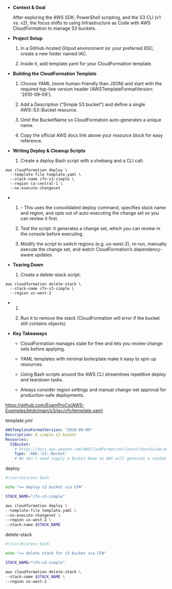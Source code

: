 - **Context & Goal**
    
    After exploring the AWS SDK, PowerShell scripting, and the S3 CLI (v1 vs. v2), the focus shifts to using Infrastructure as Code with AWS CloudFormation to manage S3 buckets.
    
- **Project Setup**
    
    1. In a GitHub-hosted Gitpod environment (or your preferred IDE), create a new folder named IAC.
        
    2. Inside it, add template.yaml for your CloudFormation template.
        
    
- **Building the CloudFormation Template**
    
    1. Choose YAML (more human-friendly than JSON) and start with the required top-line version header (AWSTemplateFormatVersion: '2010-09-09').
        
    2. Add a Description (“Simple S3 bucket”) and define a single AWS::S3::Bucket resource.
        
    3. Omit the BucketName so CloudFormation auto-generates a unique name.
        
    4. Copy the official AWS docs link above your resource block for easy reference.
        
    
- **Writing Deploy & Cleanup Scripts**
    
    1. Create a deploy Bash script with a shebang and a CLI call:
        
    

```
aws cloudformation deploy \
  --template-file template.yaml \
  --stack-name cfn-s3-simple \
  --region ca-central-1 \
  --no-execute-changeset
```

- 1. – This uses the consolidated deploy command, specifies stack name and region, and opts out of auto-executing the change set so you can review it first.
        
    2. Test the script: it generates a change set, which you can review in the console before executing.
        
    3. Modify the script to switch regions (e.g. us-west-2), re-run, manually execute the change set, and watch CloudFormation’s dependency-aware updates.
        
    
- **Tearing Down**
    
    1. Create a delete-stack script:
        
    

```
aws cloudformation delete-stack \
  --stack-name cfn-s3-simple \
  --region us-west-2
```

- 1.   
        
    2. Run it to remove the stack (CloudFormation will error if the bucket still contains objects).
        
    
- **Key Takeaways**
    
    - CloudFormation manages state for free and lets you review change sets before applying.
        
    - YAML templates with minimal boilerplate make it easy to spin up resources.
        
    - Using Bash scripts around the AWS CLI streamlines repetitive deploy and teardown tasks.
        
    - Always consider region settings and manual change-set approval for production-safe deployments.


https://github.com/ExamProCo/AWS-Examples/blob/main/s3/iac/cfn/template.yaml

template.yml
```yaml
AWSTemplateFormatVersion: "2010-09-09"
Description: A simple s3 bucket
Resources:
  S3Bucket:
    # https://docs.aws.amazon.com/AWSCloudFormation/latest/UserGuide/aws-resource-s3-bucket.html
    Type: 'AWS::S3::Bucket'
    # We don't need supply a Bucket Name as AWS will generate a random name for us.
```

deploy
```sh
#!/usr/bin/env bash

echo "== deploy s3 bucket via CFN"

STACK_NAME="cfn-s3-simple"

aws cloudformation deploy \
--template-file template.yaml \
--no-execute-changeset \
--region us-west-2 \
--stack-name $STACK_NAME
```

delete-stack
```sh
#!/usr/bin/env bash

echo "== delete stack for s3 bucket via CFN"

STACK_NAME="cfn-s3-simple"

aws cloudformation delete-stack \
--stack-name $STACK_NAME \
--region us-west-2
```
